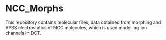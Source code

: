 # NCC_Morphs
This repository contains molecular files, data obtained from morphing and APBS electrostatics of NCC molecules, which is used modelling ion channels in DCT.
